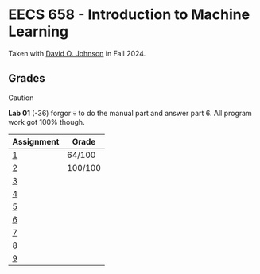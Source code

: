 # EECS 658 - Introduction to Machine Learning

Taken with [David O. Johnson](https://web.archive.org/web/https://eecs.ku.edu/people/david-johnson) in Fall 2024.

## Grades

> [!CAUTION]
> **Lab 01** (-36) forgor 💀 to do the manual part and answer part 6. All program work got 100% though. 

| Assignment                               | Grade   |
| ---------------------------------------- | ------- |
| [1](./Assignment%201%20Instructions.pdf) | 64/100  |
| [2](./Assignment%202%20Instructions.pdf) | 100/100 |
| [3](./Assignment%203%20Instructions.pdf) |         |
| [4](./Assignment%204%20Instructions.pdf) |         |
| [5](./Assignment%205%20Instructions.pdf) |         |
| [6](./Assignment%206%20Instructions.pdf) |         |
| [7](./Assignment%207%20Instructions.pdf) |         |
| [8](./Assignment%208%20Instructions.pdf) |         |
| [9](./Assignment%209%20Instructions.pdf) |         |

